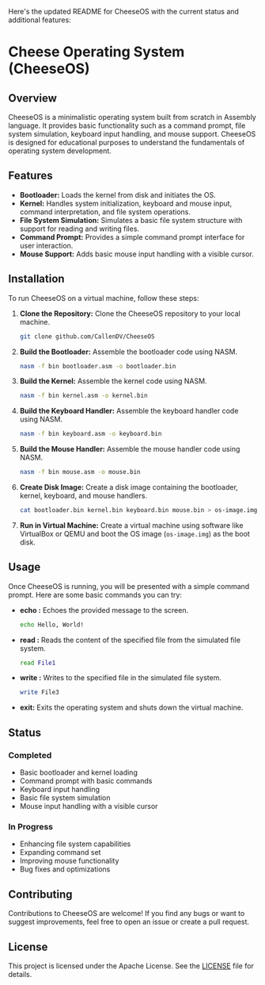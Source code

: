 Here's the updated README for CheeseOS with the current status and additional features:

# Cheese Operating System (CheeseOS)

## Overview
CheeseOS is a minimalistic operating system built from scratch in Assembly language. It provides basic functionality such as a command prompt, file system simulation, keyboard input handling, and mouse support. CheeseOS is designed for educational purposes to understand the fundamentals of operating system development.

## Features
- **Bootloader:** Loads the kernel from disk and initiates the OS.
- **Kernel:** Handles system initialization, keyboard and mouse input, command interpretation, and file system operations.
- **File System Simulation:** Simulates a basic file system structure with support for reading and writing files.
- **Command Prompt:** Provides a simple command prompt interface for user interaction.
- **Mouse Support:** Adds basic mouse input handling with a visible cursor.

## Installation
To run CheeseOS on a virtual machine, follow these steps:

1. **Clone the Repository:** Clone the CheeseOS repository to your local machine.
   ```sh
   git clone github.com/CallenDV/CheeseOS
   ```

2. **Build the Bootloader:** Assemble the bootloader code using NASM.
   ```sh
   nasm -f bin bootloader.asm -o bootloader.bin
   ```

3. **Build the Kernel:** Assemble the kernel code using NASM.
   ```sh
   nasm -f bin kernel.asm -o kernel.bin
   ```

4. **Build the Keyboard Handler:** Assemble the keyboard handler code using NASM.
   ```sh
   nasm -f bin keyboard.asm -o keyboard.bin
   ```

5. **Build the Mouse Handler:** Assemble the mouse handler code using NASM.
   ```sh
   nasm -f bin mouse.asm -o mouse.bin
   ```

6. **Create Disk Image:** Create a disk image containing the bootloader, kernel, keyboard, and mouse handlers.
   ```sh
   cat bootloader.bin kernel.bin keyboard.bin mouse.bin > os-image.img
   ```

7. **Run in Virtual Machine:** Create a virtual machine using software like VirtualBox or QEMU and boot the OS image (`os-image.img`) as the boot disk.

## Usage
Once CheeseOS is running, you will be presented with a simple command prompt. Here are some basic commands you can try:

- **echo <message>:** Echoes the provided message to the screen.
  ```sh
  echo Hello, World!
  ```

- **read <filename>:** Reads the content of the specified file from the simulated file system.
  ```sh
  read File1
  ```

- **write <filename>:** Writes to the specified file in the simulated file system.
  ```sh
  write File3
  ```

- **exit:** Exits the operating system and shuts down the virtual machine.

## Status
### Completed
- Basic bootloader and kernel loading
- Command prompt with basic commands
- Keyboard input handling
- Basic file system simulation
- Mouse input handling with a visible cursor

### In Progress
- Enhancing file system capabilities
- Expanding command set
- Improving mouse functionality
- Bug fixes and optimizations

## Contributing
Contributions to CheeseOS are welcome! If you find any bugs or want to suggest improvements, feel free to open an issue or create a pull request.

## License
This project is licensed under the Apache License. See the [LICENSE](LICENSE) file for details.